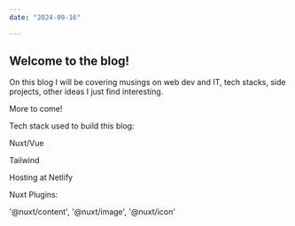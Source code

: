 ```yaml
---
date: "2024-09-16"

---
```



## Welcome to the blog!

On this blog I will be covering musings on web dev and IT, tech stacks, side projects, other ideas I just find interesting. 

More to come!

Tech stack used to build this blog: 

Nuxt/Vue

Tailwind

Hosting at Netlify

Nuxt Plugins:

'@nuxt/content', '@nuxt/image', '@nuxt/icon'